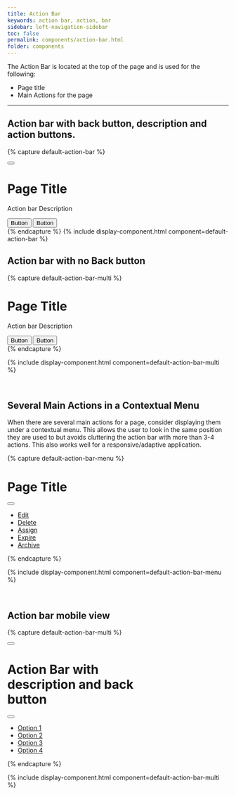 ```yaml
---
title: Action Bar
keywords: action bar, action, bar
sidebar: left-navigation-sidebar
toc: false
permalink: components/action-bar.html
folder: components
---
```

The Action Bar is located at the top of the page and is used for the following:
- Page title
- Main Actions for the page

<hr>

## Action bar with back button, description and action buttons.
{% capture default-action-bar %}
<div class="fd-action-bar">
    <div class="fd-action-bar__back">
        <button class=" fd-button--secondary fd-button--compact sap-icon--nav-back"></button>
    </div>
    <div class="fd-action-bar__header">
        <h1 class="fd-action-bar__title">
        Page Title
        </h1>
        <p class="fd-action-bar__description">Action bar Description </p>
    </div>
    <div class="fd-action-bar__actions">
        <button class=" fd-button--primary fd-button--l">Button</button>
        <button class=" fd-button--main fd-button--l">Button</button>
    </div>
</div>
{% endcapture %}
{% include display-component.html component=default-action-bar %}

<br/>

## Action bar with no Back button

{% capture default-action-bar-multi %}
<div class="fd-action-bar">
    <div class="fd-action-bar__header">
        <h1 class="fd-action-bar__title">
        Page Title
        </h1>
        <p class="fd-action-bar__description">Action bar Description </p>
    </div>
    <div class="fd-action-bar__actions">
        <button class=" fd-button--primary fd-button--l">Button</button>
        <button class=" fd-button--main fd-button--l">Button</button>
    </div>
</div>
{% endcapture %}

{% include display-component.html component=default-action-bar-multi %}

<br/>

## Several Main Actions in a Contextual Menu

When there are several main actions for a page, consider displaying them under a contextual menu. This allows the user to look in the same position they are used to but avoids cluttering the action bar with more than 3-4 actions. This also works well for a responsive/adaptive application.

{% capture default-action-bar-menu %}
<div class="fd-action-bar">
    <div class="fd-action-bar__header">
      <h1 class="fd-action-bar__title">
          Page Title
      </h1>
    </div>
    <div class="fd-action-bar__actions">
        <div class="fd-dropdown">
            <button class=" fd-button--secondary fd-button--l sap-icon--vertical-grip"
                aria-controls="3cDQg427" aria-haspopup="true" aria-expanded="false" aria-label="More"></button>
            <ul class="fd-dropdown__menu fd-contextual-menu" aria-hidden="true" id="3cDQg427">
                <li><a href="#" class="fd-dropdown__item">Edit</a></li>
                <li><a href="#" class="fd-dropdown__item">Delete</a></li>
                <li><a href="#" class="fd-dropdown__item">Assign</a></li>
                <li><a href="#" class="fd-dropdown__item">Expire</a></li>
                <li><a href="#" class="fd-dropdown__item">Archive</a></li>
            </ul>
        </div>
    </div>
</div>
{% endcapture %}

{% include display-component.html component=default-action-bar-menu %}

<br/>

## Action bar mobile view

{% capture default-action-bar-multi %}
<div style="width:319px">
    <div class="fd-action-bar">
        <div class="fd-action-bar__back">
            <button class=" fd-button--secondary fd-button--compact sap-icon--nav-back"></button>
        </div>
        <div class="fd-action-bar__header">
            <h1 class="fd-action-bar__title">
                Action Bar with description and back button
            </h1>
        </div>
        <div class="fd-action-bar__actions">
            <div class="fd-popover">
                <div class="fd-popover__control">
                    <button class=" fd-button--secondary sap-icon--vertical-grip"
                    aria-controls="wgxzK859" aria-haspopup="true" aria-expanded="false" aria-label="More"></button>
                </div>
                <div class="fd-popover__body" aria-hidden="true" id="wgxzK859">
                    <nav class="fd-menu" id="">
                        <ul class="fd-menu__list">
                            <li><a href="#" class="fd-menu__item">Option 1</a></li>
                            <li><a href="#" class="fd-menu__item">Option 2</a></li>
                            <li><a href="#" class="fd-menu__item">Option 3</a></li>
                            <li><a href="#" class="fd-menu__item">Option 4</a></li>
                        </ul>
                    </nav>
                </div>
            </div>
        </div>
    </div>
</div>
{% endcapture %}

{% include display-component.html component=default-action-bar-multi %}
